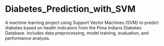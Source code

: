 # Diabetes_Prediction_with_SVM
A machine learning project using Support Vector Machines (SVM) to predict diabetes based on health indicators from the Pima Indians Diabetes Database. Includes data preprocessing, model training, evaluation, and performance analysis.
